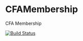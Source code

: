# CFAMembership
CFA Membership

[![Build Status](https://lhgen.visualstudio.com/_apis/public/build/definitions/04447f83-514d-48c0-9960-40a583bf1b8c/5/badge)](https://lhgen.visualstudio.com/CFAWork/_build/index?definitionId=20180405.1)
